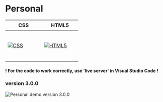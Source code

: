 ﻿# Personal

<table>
  <thead>
    <tr>
      <th height=33>CSS</th>
      <th height=33>HTML5</th>
    </tr>
  </thead>
  <tbody>
    <tr>
      <td height=100 width=100>
        <a href=https://www.w3.org/Style/CSS/>
          <img src=https://github.com/AndriiKot/___Icons__and__Links___/blob/main/icons/css.svg alt=CSS>
        </a>
      </td>
      <td height=100 width=100>
        <a href=https://html.spec.whatwg.org/multipage/>
          <img src=https://github.com/AndriiKot/___Icons__and__Links___/blob/main/icons/html.svg alt=HTML5>
        </a>
      </td>
    </tr>
  </tbody>
</table>

#### ! For the code to work correctly, use 'live server' in Visual Studio Code !

### version 3.0.0

![Personal demo version 3.0.0](https://github.com/AndriiKot/Personal/blob/main/__demo__/__v3_0_0__.png)
